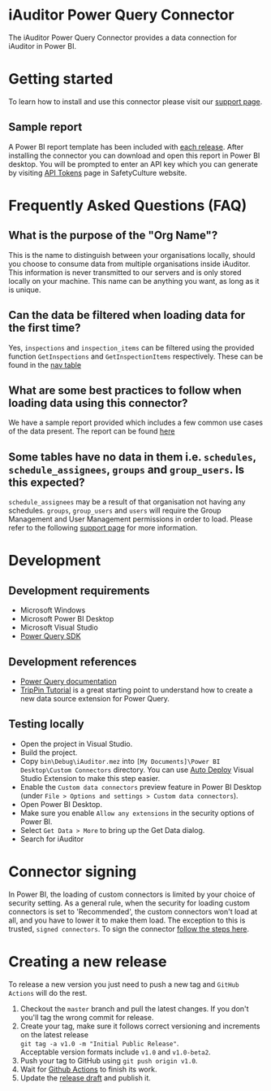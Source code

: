# iAuditor Power Query Connector

The iAuditor Power Query Connector provides a data connection for iAuditor in Power BI.

# Getting started
To learn how to install and use this connector please visit our [support page](https://support.safetyculture.com/integrations/power-bi-desktop-pull-data-via-the-iauditor-connector/).

## Sample report
A Power BI report template has been included with [each release](https://github.com/SafetyCulture/iAuditor-Power-Query-Connector/releases). After installing the connector you can download and open this report in Power BI desktop. You will be prompted to enter an API key which you can generate by visiting [API Tokens](https://app.safetyculture.com/account/api-tokens) page in SafetyCulture website.

# Frequently Asked Questions (FAQ)

## What is the purpose of the "Org Name"?
This is the name to distinguish between your organisations locally, should you choose to consume data from multiple organisations inside iAuditor. This information is never transmitted to our servers and is only stored locally on your machine. This name can be anything you want, as long as it is unique.

## Can the data be filtered when loading data for the first time?
Yes, `inspections` and `inspection_items` can be filtered using the provided function `GetInspections` and `GetInspectionItems` respectively. These can be found in the [nav table](./iAuditor.pq#L274-L286)

## What are some best practices to follow when loading data using this connector?
We have a sample report provided which includes a few common use cases of the data present. The report can be found [here](./Sample%20Report.pbit)

## Some tables have no data in them i.e. `schedules`, `schedule_assignees`, `groups` and `group_users`. Is this expected?
`schedule_assignees` may be a result of that organisation not having any schedules. `groups`, `group_users` and `users` will require the Group Management and User Management permissions in order to load. Please refer to the following [support page](https://help.safetyculture.com/en_us/1514571103-SkUXQp9Hv) for more information.

# Development
## Development requirements
- Microsoft Windows
- Microsoft Power BI Desktop
- Microsoft Visual Studio
- [Power Query SDK](https://marketplace.visualstudio.com/items?itemName=Dakahn.PowerQuerySDK)

## Development references
- [Power Query documentation](https://docs.microsoft.com/en-us/power-query/)
- [TripPin Tutorial](https://docs.microsoft.com/en-us/power-query/samples/trippin/readme) is a great starting point to understand how to create a new data source extension for Power Query.

## Testing locally
- Open the project in Visual Studio.
- Build the project.
- Copy `bin\Debug\iAuditor.mez` into `[My Documents]\Power BI Desktop\Custom Connectors` directory. You can use [Auto Deploy](https://marketplace.visualstudio.com/items?itemName=lennyomg.AutoDeploy) Visual Studio Extension to make this step easier.
- Enable the `Custom data connectors` preview feature in Power BI Desktop (under `File > Options and settings > Custom data connectors`).
- Open Power BI Desktop.
- Make sure you enable `Allow any extensions` in the security options of Power BI.
- Select `Get Data > More` to bring up the Get Data dialog.
- Search for iAuditor

# Connector signing
In Power BI, the loading of custom connectors is limited by your choice of security setting.
As a general rule, when the security for loading custom connectors is set to 'Recommended',
the custom connectors won't load at all, and you have to lower it to make them load.
The exception to this is trusted, `signed connectors`. To sign the connector [follow the steps here](https://docs.microsoft.com/en-us/power-query/HandlingConnectorSigning).

# Creating a new release
To release a new version you just need to push a new tag and `GitHub Actions` will do the rest.

1. Checkout the `master` branch and pull the latest changes. If you don't you'll tag the wrong commit for release.
2. Create your tag, make sure it follows correct versioning and increments on the latest release   
`git tag -a v1.0 -m "Initial Public Release"`.  
Acceptable version formats include `v1.0` and `v1.0-beta2`.
3. Push your tag to GitHub using `git push origin v1.0`.
4. Wait for [Github Actions](https://github.com/SafetyCulture/iAuditor-Power-Query-Connector/actions) to finish its work.
4. Update the [release draft](https://github.com/SafetyCulture/iAuditor-Power-Query-Connector/releases) and publish it.
